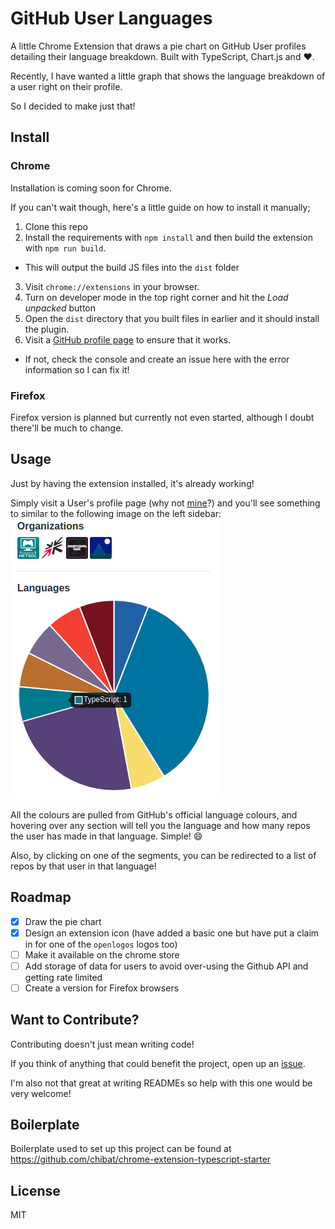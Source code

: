 # GitHub User Languages
A little Chrome Extension that draws a pie chart on GitHub User profiles detailing their language breakdown. Built with TypeScript, Chart.js and :heart:.

Recently, I have wanted a little graph that shows the language breakdown of a user right on their profile.

So I decided to make just that!

## Install
### Chrome
Installation is coming soon for Chrome.

If you can't wait though, here's a little guide on how to install it manually;
1. Clone this repo
2. Install the requirements with `npm install` and then build the extension with `npm run build`.
  - This will output the build JS files into the `dist` folder
3. Visit `chrome://extensions` in your browser.
4. Turn on developer mode in the top right corner and hit the *Load unpacked* button
5. Open the `dist` directory that you built files in earlier and it should install the plugin.
6. Visit a [GitHub profile page](https://github.com/crnbrdrck) to ensure that it works.
  - If not, check the console and create an issue here with the error information so I can fix it!

### Firefox
Firefox version is planned but currently not even started, although I doubt there'll be much to change.

## Usage
Just by having the extension installed, it's already working!

Simply visit a User's profile page (why not [mine](https://github.com/crnbrdrck)?) and you'll see something to similar to the following image on the left sidebar: ![github-user-languages demo](./demo.png)

All the colours are pulled from GitHub's official language colours, and hovering over any section will tell you the language and how many repos the user has made in that language. Simple! :smile:

Also, by clicking on one of the segments, you can be redirected to a list of repos by that user in that language!

## Roadmap

- [x] Draw the pie chart
- [x] Design an extension icon (have added a basic one but have put a claim in for one of the `openlogos` logos too)
- [ ] Make it available on the chrome store
- [ ] Add storage of data for users to avoid over-using the Github API and getting rate limited
- [ ] Create a version for Firefox browsers

## Want to Contribute?
Contributing doesn't just mean writing code!

If you think of anything that could benefit the project, open up an [issue](https://github.com/crnbrdrck/github-user-langs/issues).

I'm also not that great at writing READMEs so help with this one would be very welcome!

## Boilerplate
Boilerplate used to set up this project can be found at https://github.com/chibat/chrome-extension-typescript-starter

## License
MIT
